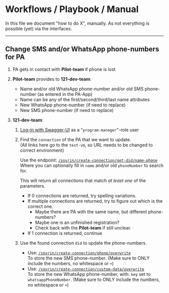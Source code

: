 # Workflows / Playbook / Manual

In this file we document "how to do X", manually. As not everything is possible (yet) via the interfaces.

---

## Change SMS and/or WhatsApp phone-numbers for PA

1. PA gets in contact with **Pilot-team** if phone is lost
2. **Pilot-team** provides to **121-dev-team**:
   - Name and/or old WhatsApp phone-number and/or old SMS phone-number (as entered in the PA-App)
   - Name can be any of the first/second/third/last name attributes
   - New WhatsApp phone-number (if need to replace)
   - New SMS phone-number (if need to replace)
3. **121-dev-team**:

   1. [Log-in with Swagger-UI](./README.md#api-sign-uplog-in) as a "`program-manager`"-role user
   2. Find the `connection` of the PA that we want to update.  
      (All links here go to the `test-vm`, so URL needs to be changed to correct environment)

      Use the endpoint: [`/sovrin/create-connection/get-did/name-phone`](https://test-vm.121.global/121-service/docs/#/sovrin/post_sovrin_create_connection_get_did_name_phone)  
      Where you can optionally fill in `name` and/or old `phoneNumber` to search for.

      This will return all connections that match _at least one_ of the parameters.

      - If 0 connections are returned, try spelling variations.
      - If multiple connections are returned, try to figure out which is the correct one.
        - Maybe there are PA with the same name, but different phone-numbers?
        - Maybe one is an unfinished registration?
        - Check back with the **Pilot-team** if still unclear.
      - If 1 connection is returned, continue

   3. Use the found connection `did` to update the phone-numbers.
      - Use: [`/sovrin/create-connection/phone/overwrite`](https://test-vm.121.global/121-service/docs/#/sovrin/post_sovrin_create_connection_phone_overwrite)  
        To store the new SMS phone-number. (Make sure to ONLY include the numbers, no whitespace or `+`)
      - Use: [`/sovrin/create-connection/custom-data/overwrite`](https://test-vm.121.global/121-service/docs/#/sovrin/post_sovrin_create_connection_custom_data_overwrite)  
        To store the new WhatsApp phone-number, with: `key` set to `whatsappPhoneNumber`. (Make sure to ONLY include the numbers, no whitespace or `+`)
